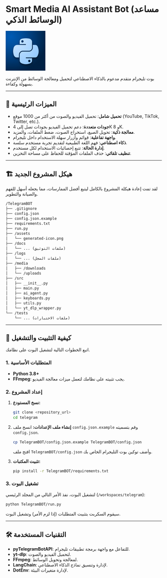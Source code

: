 # Smart Media AI Assistant Bot (مساعد الوسائط الذكي)

![Bot Icon](TelegramBOT/assets/generated-icon.png)

بوت تليجرام متقدم مدعوم بالذكاء الاصطناعي لتحميل ومعالجة الوسائط من الإنترنت بسهولة وكفاءة.

---

## 🌟 الميزات الرئيسية

- **تحميل شامل**: تحميل الفيديو والصوت من أكثر من 1000 موقع (YouTube, TikTok, Twitter, etc.).
- **جودات متعددة**: دعم تحميل الفيديو بجودات تصل إلى 4K و 8K.
- **معالجة ذكية**: تحويل الصيغ، استخراج الصوت، ضغط الملفات، والمزيد.
- **واجهة تفاعلية**: قوائم وأزرار سهلة الاستخدام داخل تليجرام.
- **ذكاء اصطناعي**: فهم اللغة الطبيعية لتقديم تجربة مستخدم سلسة.
- **إدارة الحالة**: تتبع إحصائيات الاستخدام لكل مستخدم.
- **تنظيف تلقائي**: حذف الملفات المؤقتة للحفاظ على مساحة التخزين.

---

## 🏗️ هيكل المشروع الجديد

لقد تمت إعادة هيكلة المشروع بالكامل ليتبع أفضل الممارسات، مما يجعله أسهل للفهم والصيانة والتطوير.

```
/TelegramBOT
├── .gitignore
├── config.json
├── config.json.example
├── requirements.txt
├── run.py
├── /assets
│   └── generated-icon.png
├── /docs
│   └── ... (ملفات التوثيق)
├── /logs
│   └── ... (ملفات السجل)
├── /media
│   ├── /downloads
│   └── /uploads
├── /src
│   ├── __init__.py
│   ├── main.py
│   ├── ai_agent.py
│   ├── keyboards.py
│   ├── utils.py
│   └── yt_dlp_wrapper.py
└── /tests
    └── ... (ملفات الاختبارات)
```

---

## 🚀 كيفية التثبيت والتشغيل

اتبع الخطوات التالية لتشغيل البوت على نظامك.

### 1. المتطلبات الأساسية

- **Python 3.8+**
- **FFmpeg**: يجب تثبيته على نظامك لتعمل ميزات معالجة الفيديو.

### 2. إعداد المشروع

1.  **نسخ المستودع:**
    ```bash
    git clone <repository_url>
    cd telegram
    ```

2.  **إنشاء ملف الإعدادات:**
    انسخ ملف `config.json.example` وقم بتسميته `config.json`.
    ```bash
    cp TelegramBOT/config.json.example TelegramBOT/config.json
    ```
    افتح ملف `TelegramBOT/config.json` وأضف توكين بوت التليجرام الخاص بك.

3.  **تثبيت المكتبات:**
    ```bash
    pip install -r TelegramBOT/requirements.txt
    ```

### 3. تشغيل البوت

لتشغيل البوت، نفذ الأمر التالي من المجلد الرئيسي (`/workspaces/telegram`):

```bash
python TelegramBOT/run.py
```

سيقوم السكربت بتثبيت المتطلبات (إذا لزم الأمر) وتشغيل البوت.

---

## 🛠️ التقنيات المستخدمة

- **pyTelegramBotAPI**: للتفاعل مع واجهة برمجة تطبيقات تليجرام.
- **yt-dlp**: لتحميل الفيديو والصوت.
- **FFmpeg**: لمعالجة وتحويل الوسائط.
- **LangChain**: لإدارة وتنسيق نماذج الذكاء الاصطناعي.
- **DotEnv**: لإدارة متغيرات البيئة.